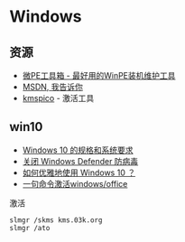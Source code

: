 # Windows




## 资源

* [微PE工具箱 - 最好用的WinPE装机维护工具](http://www.wepe.com.cn/)
* [MSDN, 我告诉你](https://msdn.itellyou.cn/)
* [kmspico](https://www.reddit.com/r/MSToolkit/comments/7bsbz0/kmspico_1020_download/) - 激活工具


## win10

* [Windows 10 的规格和系统要求](https://www.microsoft.com/zh-cn/windows/windows-10-specifications)
* [关闭 Windows Defender 防病毒](https://support.microsoft.com/zh-cn/help/4027187/windows-10-turn-off-windows-defender-antivirus)
* [如何优雅地使用 Windows 10 ？](https://www.zhihu.com/question/32129337)
* [一句命令激活windows/office](https://03k.org/kms.html)


激活

	slmgr /skms kms.03k.org
	slmgr /ato